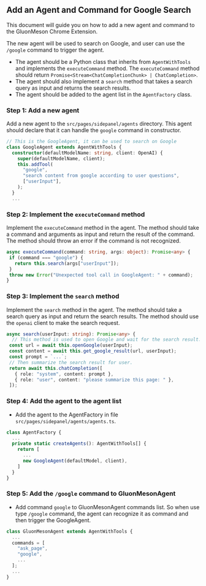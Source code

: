 ## Add an Agent and Command for Google Search

This document will guide you on how to add a new agent and command to the GluonMeson Chrome Extension. 

The new agent will be used to search on Google, and user can use the `/google` command to trigger the agent.

* The agent should be a Python class that inherits from `AgentWithTools` and implements the `executeCommand` method. The `executeCommand` method should return `Promise<Stream<ChatCompletionChunk> | ChatCompletion>`. 
* The agent should also implement a `search` method that takes a search query as input and returns the search results.
* The agent should be added to the agent list in the `AgentFactory` class.

### Step 1: Add a new agent
Add a new agent to the `src/pages/sidepanel/agents` directory. This agent should declare that it can handle the `google` command in constructor.
```typescript
// This is the GoogleAgent, it can be used to search on Google
class GoogleAgent extends AgentWithTools {
  constructor(defaultModelName: string, client: OpenAI) {
    super(defaultModelName, client);
    this.addTool(
      "google",
      "search content from google according to user questions",
      ["userInput"],
    );
  }
  ...
```

### Step 2: Implement the `executeCommand` method
Implement the `executeCommand` method in the agent. The method should take a command and arguments as input and return the result of the command. The method should throw an error if the command is not recognized.
```typescript
async executeCommand(command: string, args: object): Promise<any> {
 if (command === "google") {
   return this.search(args["userInput"]);
 }
 throw new Error("Unexpected tool call in GoogleAgent: " + command);
}
```

### Step 3: Implement the `search` method
Implement the `search` method in the agent. The method should take a search query as input and return the search results. The method should use the `openai` client to make the search request.
```typescript
async search(userInput: string): Promise<any> {
  // This method is used to open Google and wait for the search result.
 const url = await this.openGoogle(userInput);
 const content = await this.get_google_result(url, userInput);
 const prompt = `...`;
 // Then summarize the search result for user.
 return await this.chatCompletion([
   { role: "system", content: prompt },
   { role: "user", content: "please summarize this page: " },
 ]);
```

### Step 4: Add the agent to the agent list
* Add the agent to the AgentFactory in file `src/pages/sidepanel/agents/agents.ts`.
```typescript
class AgentFactory {
  ...
  private static createAgents(): AgentWithTools[] {
    return [
      ...
      new GoogleAgent(defaultModel, client),
    ]
  }
}
```

### Step 5: Add the `/google` command to GluonMesonAgent
* Add command `google` to GluonMesonAgent commands list. So when use type `/google` command, the agent can recognize it as command and then trigger the GoogleAgent.
```typescript
class GluonMesonAgent extends AgentWithTools {
  ...
  commands = [
    "ask_page",
    "google",
    ...
  ];
  ...
}
```